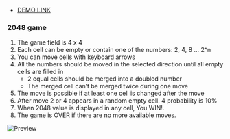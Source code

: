 - [DEMO LINK](https://metinbicaksiz.github.io/js_2048_game/)

### 2048 game

1. The game field is 4 x 4
2. Each cell can be empty or contain one of the numbers: 2, 4, 8 ... 2^n
3. You can move cells with keyboard arrows
4. All the numbers should be moved in the selected direction until all empty cells are filled in
   - 2 equal cells should be merged into a doubled number
   - The merged cell can’t be merged twice during one move
5. The move is possible if at least one cell is changed after the move
6. After move 2 or 4 appears in a random empty cell. 4 probability is 10%
7. When 2048 value is displayed in any cell, You WIN!.
8. The game is OVER if there are no more available moves.

![Preview](./src/images/reference.png)
